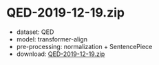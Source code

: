 # QED-2019-12-19.zip

* dataset: QED
* model: transformer-align
* pre-processing: normalization + SentencePiece
* download: [QED-2019-12-19.zip](https://object.pouta.csc.fi/OPUS-MT-dev/kj-en/QED-2019-12-19.zip)

